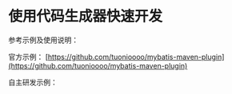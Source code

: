 # 使用代码生成器快速开发

参考示例及使用说明：

官方示例： [https://github.com/tuonioooo/mybatis-maven-plugin](https://github.com/tuonioooo/mybatis-maven-plugin) 

自主研发示例：

